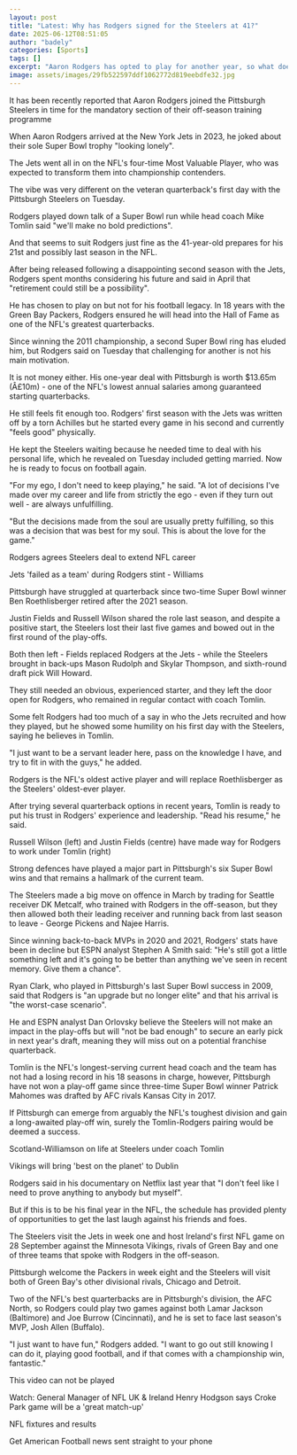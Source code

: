 ```yaml
---
layout: post
title: "Latest: Why has Rodgers signed for the Steelers at 41?"
date: 2025-06-12T08:51:05
author: "badely"
categories: [Sports]
tags: []
excerpt: "Aaron Rodgers has opted to play for another year, so what does his arrival in Pittsburgh mean for the Steelers, the four-time MVP and the NFL?"
image: assets/images/29fb522597ddf1062772d819eebdfe32.jpg
---
```


It has been recently reported that Aaron Rodgers joined the Pittsburgh Steelers in time for the mandatory section of their off-season training programme

When Aaron Rodgers arrived at the New York Jets in 2023, he joked about their sole Super Bowl trophy "looking lonely".

The Jets went all in on the NFL's four-time Most Valuable Player, who was expected to transform them into championship contenders.

The vibe was very different on the veteran quarterback's first day with the Pittsburgh Steelers on Tuesday.

Rodgers played down talk of a Super Bowl run while head coach Mike Tomlin said "we'll make no bold predictions".

And that seems to suit Rodgers just fine as the 41-year-old prepares for his 21st and possibly last season in the NFL.

After being released following a disappointing second season with the Jets, Rodgers spent months considering his future and said in April that "retirement could still be a possibility".

He has chosen to play on but not for his football legacy. In 18 years with the Green Bay Packers, Rodgers ensured he will head into the Hall of Fame as one of the NFL's greatest quarterbacks.

Since winning the 2011 championship, a second Super Bowl ring has eluded him, but Rodgers said on Tuesday that challenging for another is not his main motivation.

It is not money either. His one-year deal with Pittsburgh is worth $13.65m (Â£10m) - one of the NFL's lowest annual salaries among guaranteed starting quarterbacks.

He still feels fit enough too. Rodgers' first season with the Jets was written off by a torn Achilles but he started every game in his second and currently "feels good" physically.

He kept the Steelers waiting because he needed time to deal with his personal life, which he revealed on Tuesday included getting married. Now he is ready to focus on football again.

"For my ego, I don't need to keep playing," he said. "A lot of decisions I've made over my career and life from strictly the ego - even if they turn out well - are always unfulfilling.

"But the decisions made from the soul are usually pretty fulfilling, so this was a decision that was best for my soul. This is about the love for the game."

Rodgers agrees Steelers deal to extend NFL career

Jets 'failed as a team' during Rodgers stint - Williams

Pittsburgh have struggled at quarterback since two-time Super Bowl winner Ben Roethlisberger retired after the 2021 season.

Justin Fields and Russell Wilson shared the role last season, and despite a positive start, the Steelers lost their last five games and bowed out in the first round of the play-offs.

Both then left - Fields replaced Rodgers at the Jets - while the Steelers brought in back-ups Mason Rudolph and Skylar Thompson, and sixth-round draft pick Will Howard.

They still needed an obvious, experienced starter, and they left the door open for Rodgers, who remained in regular contact with coach Tomlin.

Some felt Rodgers had too much of a say in who the Jets recruited and how they played, but he showed some humility on his first day with the Steelers, saying he believes in Tomlin.

"I just want to be a servant leader here, pass on the knowledge I have, and try to fit in with the guys," he added.

Rodgers is the NFL's oldest active player and will replace Roethlisberger as the Steelers' oldest-ever player.

After trying several quarterback options in recent years, Tomlin is ready to put his trust in Rodgers' experience and leadership. "Read his resume," he said.

Russell Wilson (left) and Justin Fields (centre) have made way for Rodgers to work under Tomlin (right)

Strong defences have played a major part in Pittsburgh's six Super Bowl wins and that remains a hallmark of the current team.

The Steelers made a big move on offence in March by trading for Seattle receiver DK Metcalf, who trained with Rodgers in the off-season, but they then allowed both their leading receiver and running back from last season to leave - George Pickens and Najee Harris.

Since winning back-to-back MVPs in 2020 and 2021, Rodgers' stats have been in decline but ESPN analyst Stephen A Smith said: "He's still got a little something left and it's going to be better than anything we've seen in recent memory. Give them a chance".

Ryan Clark, who played in Pittsburgh's last Super Bowl success in 2009, said that Rodgers is "an upgrade but no longer elite" and that his arrival is "the worst-case scenario".

He and ESPN analyst Dan Orlovsky believe the Steelers will not make an impact in the play-offs but will "not be bad enough" to secure an early pick in next year's draft, meaning they will miss out on a potential franchise quarterback.

Tomlin is the NFL's longest-serving current head coach and the team has not had a losing record in his 18 seasons in charge, however, Pittsburgh have not won a play-off game since three-time Super Bowl winner Patrick Mahomes was drafted by AFC rivals Kansas City in 2017.

If Pittsburgh can emerge from arguably the NFL's toughest division and gain a long-awaited play-off win, surely the Tomlin-Rodgers pairing would be deemed a success.

Scotland-Williamson on life at Steelers under coach Tomlin

Vikings will bring 'best on the planet' to Dublin

Rodgers said in his documentary on Netflix last year that "I don't feel like I need to prove anything to anybody but myself".

But if this is to be his final year in the NFL, the schedule has provided plenty of opportunities to get the last laugh against his friends and foes.

The Steelers visit the Jets in week one and host Ireland's first NFL game on 28 September against the Minnesota Vikings, rivals of Green Bay and one of three teams that spoke with Rodgers in the off-season.

Pittsburgh welcome the Packers in week eight and the Steelers will visit both of Green Bay's other divisional rivals, Chicago and Detroit.

Two of the NFL's best quarterbacks are in Pittsburgh's division, the AFC North, so Rodgers could play two games against both Lamar Jackson (Baltimore) and Joe Burrow (Cincinnati), and he is set to face last season's MVP, Josh Allen (Buffalo).

"I just want to have fun," Rodgers added. "I want to go out still knowing I can do it, playing good football, and if that comes with a championship win, fantastic."

This video can not be played

Watch: General Manager of NFL UK & Ireland Henry Hodgson says Croke Park game will be a 'great match-up'

NFL fixtures and results

Get American Football news sent straight to your phone

